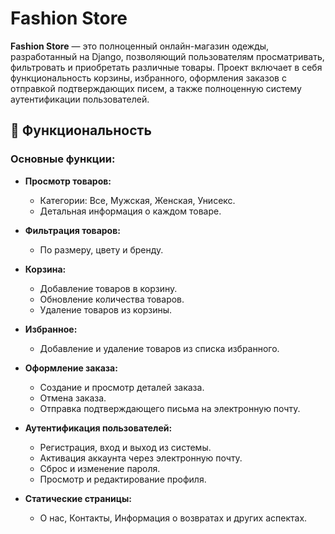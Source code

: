 # Fashion Store

**Fashion Store** — это полноценный онлайн-магазин одежды, разработанный на Django, позволяющий пользователям
просматривать, фильтровать и приобретать различные товары. Проект включает в себя функциональность корзины, избранного,
оформления заказов с отправкой подтверждающих писем, а также полноценную систему аутентификации пользователей.

## 🚀 Функциональность

### Основные функции:

- **Просмотр товаров:**
    - Категории: Все, Мужская, Женская, Унисекс.
    - Детальная информация о каждом товаре.

- **Фильтрация товаров:**
    - По размеру, цвету и бренду.

- **Корзина:**
    - Добавление товаров в корзину.
    - Обновление количества товаров.
    - Удаление товаров из корзины.

- **Избранное:**
    - Добавление и удаление товаров из списка избранного.

- **Оформление заказа:**
    - Создание и просмотр деталей заказа.
    - Отмена заказа.
    - Отправка подтверждающего письма на электронную почту.

- **Аутентификация пользователей:**
    - Регистрация, вход и выход из системы.
    - Активация аккаунта через электронную почту.
    - Сброс и изменение пароля.
    - Просмотр и редактирование профиля.

- **Статические страницы:**
    - О нас, Контакты, Информация о возвратах и других аспектах.
